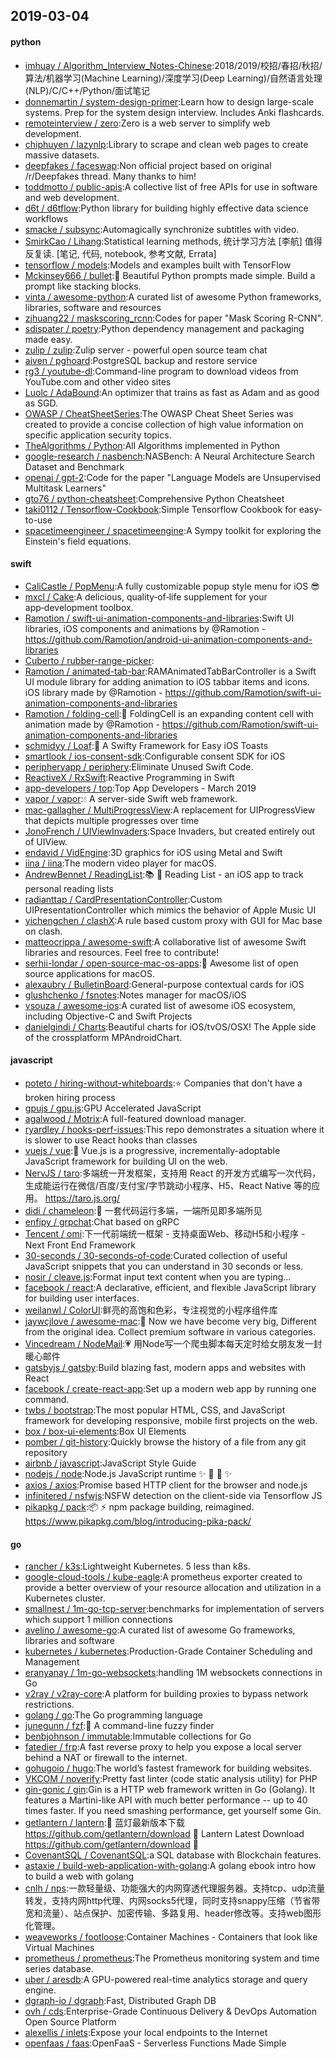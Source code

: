 ## 2019-03-04

#### python
* [imhuay / Algorithm_Interview_Notes-Chinese](https://github.com/imhuay/Algorithm_Interview_Notes-Chinese):2018/2019/校招/春招/秋招/算法/机器学习(Machine Learning)/深度学习(Deep Learning)/自然语言处理(NLP)/C/C++/Python/面试笔记
* [donnemartin / system-design-primer](https://github.com/donnemartin/system-design-primer):Learn how to design large-scale systems. Prep for the system design interview. Includes Anki flashcards.
* [remoteinterview / zero](https://github.com/remoteinterview/zero):Zero is a web server to simplify web development.
* [chiphuyen / lazynlp](https://github.com/chiphuyen/lazynlp):Library to scrape and clean web pages to create massive datasets.
* [deepfakes / faceswap](https://github.com/deepfakes/faceswap):Non official project based on original /r/Deepfakes thread. Many thanks to him!
* [toddmotto / public-apis](https://github.com/toddmotto/public-apis):A collective list of free APIs for use in software and web development.
* [d6t / d6tflow](https://github.com/d6t/d6tflow):Python library for building highly effective data science workflows
* [smacke / subsync](https://github.com/smacke/subsync):Automagically synchronize subtitles with video.
* [SmirkCao / Lihang](https://github.com/SmirkCao/Lihang):Statistical learning methods, 统计学习方法 [李航] 值得反复读. [笔记, 代码, notebook, 参考文献, Errata]
* [tensorflow / models](https://github.com/tensorflow/models):Models and examples built with TensorFlow
* [Mckinsey666 / bullet](https://github.com/Mckinsey666/bullet):🚅
Beautiful Python prompts made simple. Build a prompt like stacking blocks.
* [vinta / awesome-python](https://github.com/vinta/awesome-python):A curated list of awesome Python frameworks, libraries, software and resources
* [zjhuang22 / maskscoring_rcnn](https://github.com/zjhuang22/maskscoring_rcnn):Codes for paper "Mask Scoring R-CNN".
* [sdispater / poetry](https://github.com/sdispater/poetry):Python dependency management and packaging made easy.
* [zulip / zulip](https://github.com/zulip/zulip):Zulip server - powerful open source team chat
* [aiven / pghoard](https://github.com/aiven/pghoard):PostgreSQL backup and restore service
* [rg3 / youtube-dl](https://github.com/rg3/youtube-dl):Command-line program to download videos from YouTube.com and other video sites
* [Luolc / AdaBound](https://github.com/Luolc/AdaBound):An optimizer that trains as fast as Adam and as good as SGD.
* [OWASP / CheatSheetSeries](https://github.com/OWASP/CheatSheetSeries):The OWASP Cheat Sheet Series was created to provide a concise collection of high value information on specific application security topics.
* [TheAlgorithms / Python](https://github.com/TheAlgorithms/Python):All Algorithms implemented in Python
* [google-research / nasbench](https://github.com/google-research/nasbench):NASBench: A Neural Architecture Search Dataset and Benchmark
* [openai / gpt-2](https://github.com/openai/gpt-2):Code for the paper "Language Models are Unsupervised Multitask Learners"
* [gto76 / python-cheatsheet](https://github.com/gto76/python-cheatsheet):Comprehensive Python Cheatsheet
* [taki0112 / Tensorflow-Cookbook](https://github.com/taki0112/Tensorflow-Cookbook):Simple Tensorflow Cookbook for easy-to-use
* [spacetimeengineer / spacetimeengine](https://github.com/spacetimeengineer/spacetimeengine):A Sympy toolkit for exploring the Einstein's field equations.

#### swift
* [CaliCastle / PopMenu](https://github.com/CaliCastle/PopMenu):A fully customizable popup style menu for iOS
😎
* [mxcl / Cake](https://github.com/mxcl/Cake):A delicious, quality‑of‑life supplement for your app‑development toolbox.
* [Ramotion / swift-ui-animation-components-and-libraries](https://github.com/Ramotion/swift-ui-animation-components-and-libraries):Swift UI libraries, iOS components and animations by @Ramotion - https://github.com/Ramotion/android-ui-animation-components-and-libraries
* [Cuberto / rubber-range-picker](https://github.com/Cuberto/rubber-range-picker):
* [Ramotion / animated-tab-bar](https://github.com/Ramotion/animated-tab-bar):RAMAnimatedTabBarController is a Swift UI module library for adding animation to iOS tabbar items and icons. iOS library made by @Ramotion - https://github.com/Ramotion/swift-ui-animation-components-and-libraries
* [Ramotion / folding-cell](https://github.com/Ramotion/folding-cell):📃
FoldingCell is an expanding content cell with animation made by @Ramotion - https://github.com/Ramotion/swift-ui-animation-components-and-libraries
* [schmidyy / Loaf](https://github.com/schmidyy/Loaf):🍞
A Swifty Framework for Easy iOS Toasts
* [smartlook / ios-consent-sdk](https://github.com/smartlook/ios-consent-sdk):Configurable consent SDK for iOS
* [peripheryapp / periphery](https://github.com/peripheryapp/periphery):Eliminate Unused Swift Code.
* [ReactiveX / RxSwift](https://github.com/ReactiveX/RxSwift):Reactive Programming in Swift
* [app-developers / top](https://github.com/app-developers/top):Top App Developers - March 2019
* [vapor / vapor](https://github.com/vapor/vapor):💧
A server-side Swift web framework.
* [mac-gallagher / MultiProgressView](https://github.com/mac-gallagher/MultiProgressView):A replacement for UIProgressView that depicts multiple progresses over time
* [JonoFrench / UIViewInvaders](https://github.com/JonoFrench/UIViewInvaders):Space Invaders, but created entirely out of UIView.
* [endavid / VidEngine](https://github.com/endavid/VidEngine):3D graphics for iOS using Metal and Swift
* [iina / iina](https://github.com/iina/iina):The modern video player for macOS.
* [AndrewBennet / ReadingList](https://github.com/AndrewBennet/ReadingList):📚
📱
Reading List - an iOS app to track personal reading lists
* [radianttap / CardPresentationController](https://github.com/radianttap/CardPresentationController):Custom UIPresentationController which mimics the behavior of Apple Music UI
* [yichengchen / clashX](https://github.com/yichengchen/clashX):A rule based custom proxy with GUI for Mac base on clash.
* [matteocrippa / awesome-swift](https://github.com/matteocrippa/awesome-swift):A collaborative list of awesome Swift libraries and resources. Feel free to contribute!
* [serhii-londar / open-source-mac-os-apps](https://github.com/serhii-londar/open-source-mac-os-apps):🚀
Awesome list of open source applications for macOS.
* [alexaubry / BulletinBoard](https://github.com/alexaubry/BulletinBoard):General-purpose contextual cards for iOS
* [glushchenko / fsnotes](https://github.com/glushchenko/fsnotes):Notes manager for macOS/iOS
* [vsouza / awesome-ios](https://github.com/vsouza/awesome-ios):A curated list of awesome iOS ecosystem, including Objective-C and Swift Projects
* [danielgindi / Charts](https://github.com/danielgindi/Charts):Beautiful charts for iOS/tvOS/OSX! The Apple side of the crossplatform MPAndroidChart.

#### javascript
* [poteto / hiring-without-whiteboards](https://github.com/poteto/hiring-without-whiteboards):⭐️
Companies that don't have a broken hiring process
* [gpujs / gpu.js](https://github.com/gpujs/gpu.js):GPU Accelerated JavaScript
* [agalwood / Motrix](https://github.com/agalwood/Motrix):A full-featured download manager.
* [ryardley / hooks-perf-issues](https://github.com/ryardley/hooks-perf-issues):This repo demonstrates a situation where it is slower to use React hooks than classes
* [vuejs / vue](https://github.com/vuejs/vue):🖖
Vue.js is a progressive, incrementally-adoptable JavaScript framework for building UI on the web.
* [NervJS / taro](https://github.com/NervJS/taro):多端统一开发框架，支持用 React 的开发方式编写一次代码，生成能运行在微信/百度/支付宝/字节跳动小程序、H5、React Native 等的应用。 https://taro.js.org/
* [didi / chameleon](https://github.com/didi/chameleon):🦎
一套代码运行多端，一端所见即多端所见
* [enfipy / grpchat](https://github.com/enfipy/grpchat):Chat based on gRPC
* [Tencent / omi](https://github.com/Tencent/omi):下一代前端统一框架 - 支持桌面Web、移动H5和小程序 - Next Front End Framework
* [30-seconds / 30-seconds-of-code](https://github.com/30-seconds/30-seconds-of-code):Curated collection of useful JavaScript snippets that you can understand in 30 seconds or less.
* [nosir / cleave.js](https://github.com/nosir/cleave.js):Format input text content when you are typing...
* [facebook / react](https://github.com/facebook/react):A declarative, efficient, and flexible JavaScript library for building user interfaces.
* [weilanwl / ColorUI](https://github.com/weilanwl/ColorUI):鲜亮的高饱和色彩，专注视觉的小程序组件库
* [jaywcjlove / awesome-mac](https://github.com/jaywcjlove/awesome-mac): Now we have become very big, Different from the original idea. Collect premium software in various categories.
* [Vincedream / NodeMail](https://github.com/Vincedream/NodeMail):💗
用Node写一个爬虫脚本每天定时给女朋友发一封暖心邮件
* [gatsbyjs / gatsby](https://github.com/gatsbyjs/gatsby):Build blazing fast, modern apps and websites with React
* [facebook / create-react-app](https://github.com/facebook/create-react-app):Set up a modern web app by running one command.
* [twbs / bootstrap](https://github.com/twbs/bootstrap):The most popular HTML, CSS, and JavaScript framework for developing responsive, mobile first projects on the web.
* [box / box-ui-elements](https://github.com/box/box-ui-elements):Box UI Elements
* [pomber / git-history](https://github.com/pomber/git-history):Quickly browse the history of a file from any git repository
* [airbnb / javascript](https://github.com/airbnb/javascript):JavaScript Style Guide
* [nodejs / node](https://github.com/nodejs/node):Node.js JavaScript runtime
✨
🐢
🚀
✨
* [axios / axios](https://github.com/axios/axios):Promise based HTTP client for the browser and node.js
* [infinitered / nsfwjs](https://github.com/infinitered/nsfwjs):NSFW detection on the client-side via Tensorflow JS
* [pikapkg / pack](https://github.com/pikapkg/pack):📦
⚡️
npm package building, reimagined. https://www.pikapkg.com/blog/introducing-pika-pack/

#### go
* [rancher / k3s](https://github.com/rancher/k3s):Lightweight Kubernetes. 5 less than k8s.
* [google-cloud-tools / kube-eagle](https://github.com/google-cloud-tools/kube-eagle):A prometheus exporter created to provide a better overview of your resource allocation and utilization in a Kubernetes cluster.
* [smallnest / 1m-go-tcp-server](https://github.com/smallnest/1m-go-tcp-server):benchmarks for implementation of servers which support 1 million connections
* [avelino / awesome-go](https://github.com/avelino/awesome-go):A curated list of awesome Go frameworks, libraries and software
* [kubernetes / kubernetes](https://github.com/kubernetes/kubernetes):Production-Grade Container Scheduling and Management
* [eranyanay / 1m-go-websockets](https://github.com/eranyanay/1m-go-websockets):handling 1M websockets connections in Go
* [v2ray / v2ray-core](https://github.com/v2ray/v2ray-core):A platform for building proxies to bypass network restrictions.
* [golang / go](https://github.com/golang/go):The Go programming language
* [junegunn / fzf](https://github.com/junegunn/fzf):🌸
A command-line fuzzy finder
* [benbjohnson / immutable](https://github.com/benbjohnson/immutable):Immutable collections for Go
* [fatedier / frp](https://github.com/fatedier/frp):A fast reverse proxy to help you expose a local server behind a NAT or firewall to the internet.
* [gohugoio / hugo](https://github.com/gohugoio/hugo):The world’s fastest framework for building websites.
* [VKCOM / noverify](https://github.com/VKCOM/noverify):Pretty fast linter (code static analysis utility) for PHP
* [gin-gonic / gin](https://github.com/gin-gonic/gin):Gin is a HTTP web framework written in Go (Golang). It features a Martini-like API with much better performance -- up to 40 times faster. If you need smashing performance, get yourself some Gin.
* [getlantern / lantern](https://github.com/getlantern/lantern):🔴
蓝灯最新版本下载 https://github.com/getlantern/download
🔴
Lantern Latest Download https://github.com/getlantern/download
🔴
* [CovenantSQL / CovenantSQL](https://github.com/CovenantSQL/CovenantSQL):a SQL database with Blockchain features.
* [astaxie / build-web-application-with-golang](https://github.com/astaxie/build-web-application-with-golang):A golang ebook intro how to build a web with golang
* [cnlh / nps](https://github.com/cnlh/nps):一款轻量级、功能强大的内网穿透代理服务器。支持tcp、udp流量转发，支持内网http代理、内网socks5代理，同时支持snappy压缩（节省带宽和流量）、站点保护、加密传输、多路复用、header修改等。支持web图形化管理。
* [weaveworks / footloose](https://github.com/weaveworks/footloose):Container Machines - Containers that look like Virtual Machines
* [prometheus / prometheus](https://github.com/prometheus/prometheus):The Prometheus monitoring system and time series database.
* [uber / aresdb](https://github.com/uber/aresdb):A GPU-powered real-time analytics storage and query engine.
* [dgraph-io / dgraph](https://github.com/dgraph-io/dgraph):Fast, Distributed Graph DB
* [ovh / cds](https://github.com/ovh/cds):Enterprise-Grade Continuous Delivery & DevOps Automation Open Source Platform
* [alexellis / inlets](https://github.com/alexellis/inlets):Expose your local endpoints to the Internet
* [openfaas / faas](https://github.com/openfaas/faas):OpenFaaS - Serverless Functions Made Simple
